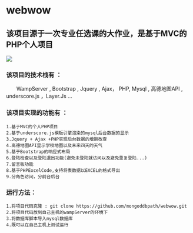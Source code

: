 # webwow
## 该项目源于一次专业任选课的大作业，是基于MVC的PHP个人项目
![](http://or30iz1wj.bkt.clouddn.com/webwow.jpg)
### 该项目的技术栈有  ： 
&emsp;&emsp;WampServer , Bootstrap , Jquery , Ajax， PHP, Mysql , 高德地图API , underscore.js ，Layer.Js ...
### 该项目实现的功能有 ：
  ```
  1.基于MVC的个人PHP项目
  2.基于underscore.js模板引擎渲染的mysql后台数据的显示
  3.Jquery + Ajax +PHP实现后台数据的增删改查
  4.高德地图API显示学校地图以及未来四天的天气
  5.基于Bootstrap的响应式布局
  6.登陆检查以及登陆退出功能(避免未登陆就访问以及避免重复登陆...)
  7.留言板功能
  8.基于PHPExcelCode,支持将表数据以EXCEL的格式导出
  9.分角色访问，分前台后台
 ```

### 运行方法：
  ```
  1.将项目代码克隆 : git clone https://github.com/mongoddbpath/webwow.git
  2.将项目代码放到自己主机的wampServer的环境下
  3.将数据库脚本导入mysql数据库
  4.既可以在自己主机上测试运行
  ```
  
